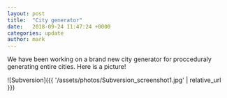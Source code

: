 ```yaml
---
layout: post
title:  "City generator"
date:   2018-09-24 11:47:24 +0000
categories: update
author: mark
---
```

We have been working on a brand new city generator for procceduraly generating entire cities. Here is a picture!

![Subversion]({{ '/assets/photos/Subversion_screenshot1.jpg' | relative_url }})